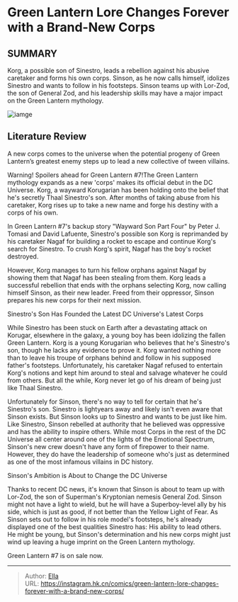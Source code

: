 # Green Lantern Lore Changes Forever with a Brand-New Corps


## SUMMARY 



  Korg, a possible son of Sinestro, leads a rebellion against his abusive caretaker and forms his own corps.   Sinson, as he now calls himself, idolizes Sinestro and wants to follow in his footsteps.   Sinson teams up with Lor-Zod, the son of General Zod, and his leadership skills may have a major impact on the Green Lantern mythology.  

![iamge](https://static1.srcdn.com/wordpress/wp-content/uploads/2023/10/sinestro-and-son-dc.jpg)

## Literature Review

A new corps comes to the universe when the potential progeny of Green Lantern’s greatest enemy steps up to lead a new collective of tween villains.




Warning! Spoilers ahead for Green Lantern #7!The Green Lantern mythology expands as a new &#39;corps&#39; makes its official debut in the DC Universe. Korg, a wayward Korugarian has been holding onto the belief that he&#39;s secretly Thaal Sinestro&#39;s son. After months of taking abuse from his caretaker, Korg rises up to take a new name and forge his destiny with a corps of his own.




In Green Lantern #7&#39;s backup story &#34;Wayward Son Part Four&#34; by Peter J. Tomasi and David Lafuente, Sinestro&#39;s possible son Korg is reprimanded by his caretaker Nagaf for building a rocket to escape and continue Korg&#39;s search for Sinestro. To crush Korg&#39;s spirit, Nagaf has the boy&#39;s rocket destroyed.



          

However, Korg manages to turn his fellow orphans against Nagaf by showing them that Nagaf has been stealing from them. Korg leads a successful rebellion that ends with the orphans selecting Korg, now calling himself Sinson, as their new leader. Freed from their oppressor, Sinson prepares his new corps for their next mission.


 Sinestro&#39;s Son Has Founded the Latest DC Universe&#39;s Latest Corps 


          




While Sinestro has been stuck on Earth after a devastating attack on Korugar, elsewhere in the galaxy, a young boy has been idolizing the fallen Green Lantern. Korg is a young Korugarian who believes that he&#39;s Sinestro&#39;s son, though he lacks any evidence to prove it. Korg wanted nothing more than to leave his troupe of orphans behind and follow in his supposed father&#39;s footsteps. Unfortunately, his caretaker Nagaf refused to entertain Korg&#39;s notions and kept him around to steal and salvage whatever he could from others. But all the while, Korg never let go of his dream of being just like Thaal Sinestro.

Unfortunately for Sinson, there&#39;s no way to tell for certain that he&#39;s Sinestro&#39;s son. Sinestro is lightyears away and likely isn&#39;t even aware that Sinson exists. But Sinson looks up to Sinestro and wants to be just like him. Like Sinestro, Sinson rebelled at authority that he believed was oppressive and has the ability to inspire others. While most Corps in the rest of the DC Universe all center around one of the lights of the Emotional Spectrum, Sinson&#39;s new crew doesn&#39;t have any form of firepower to their name. However, they do have the leadership of someone who&#39;s just as determined as one of the most infamous villains in DC history.






 Sinson&#39;s Ambition is About to Change the DC Universe 


          

Thanks to recent DC news, it&#39;s known that Sinson is about to team up with Lor-Zod, the son of Superman&#39;s Kryptonian nemesis General Zod. Sinson might not have a light to wield, but he will have a Superboy-level ally by his side, which is just as good, if not better than the Yellow Light of Fear. As Sinson sets out to follow in his role model&#39;s footsteps, he&#39;s already displayed one of the best qualities Sinestro has: His ability to lead others. He might be young, but Sinson&#39;s determination and his new corps might just wind up leaving a huge imprint on the Green Lantern mythology.

Green Lantern #7 is on sale now.



---

> Author: [Ella](https://instagram.hk.cn/)  
> URL: https://instagram.hk.cn/comics/green-lantern-lore-changes-forever-with-a-brand-new-corps/  


